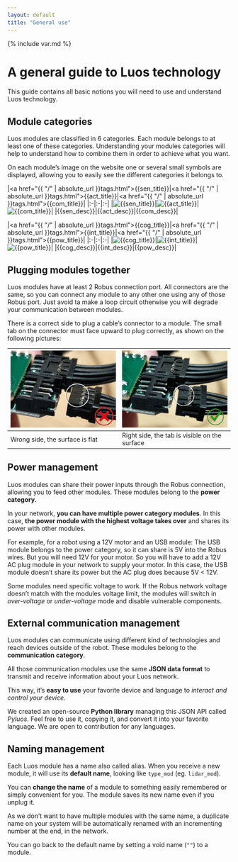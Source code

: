 ```yaml
---
layout: default
title: "General use"
---
```

{% include var.md %}

# A general guide to Luos technology

This guide contains all basic notions you will need to use and understand Luos technology.


## Module categories
Luos modules are classified in 6 categories. Each module belongs to at least one of these categories. Understanding your modules categories will help to understand how to combine them in order to achieve what you want.

On each module’s image on the website one or several small symbols are displayed, allowing you to easily see the different categories it belongs to.


|<a href="{{ "/" | absolute_url }}tags.html">{{sen_title}}</a>|<a href="{{ "/" | absolute_url }}tags.html">{{act_title}}</a>|<a href="{{ "/" | absolute_url }}tags.html">{{com_title}}</a>|
|:-|:-|:-|
|![{{sen_title}}]({{sen_img}})|![{{act_title}}]({{act_img}})|![{{com_title}}]({{com_img}})|
|{{sen_desc}}|{{act_desc}}|{{com_desc}}|

|<a href="{{ "/" | absolute_url }}tags.html">{{cog_title}}</a>|<a href="{{ "/" | absolute_url }}tags.html">{{int_title}}</a>|<a href="{{ "/" | absolute_url }}tags.html">{{pow_title}}</a>|
|:-|:-|:-|
|![{{cog_title}}]({{cog_img}})|![{{int_title}}]({{int_img}})|![{{pow_title}}]({{pow_img}})|
|{{cog_desc}}|{{int_desc}}|{{pow_desc}}|


## Plugging modules together

Luos modules have at least 2 Robus connection port. All connectors are the same, so you can connect any module to any other one using any of those Robus port. Just avoid ta make a loop circuit otherwise you will degrade your communication between modules.

There is a correct side to plug a cable’s connector to a module. The small tab on the connector must face upward to plug correctly, as shown on the following pictures:

|![Wrong side img](/assets/img/plug-no.png)|![Right side img](/assets/img/plug-yes.png)|
|:-|:-|
|Wrong side, the surface is flat|Right side, the tab is visible on the surface|



## Power management

Luos modules can share their power inputs through the Robus connection, allowing you to feed other modules. These modules belong to the **power category**.

In your network, **you can have multiple power category modules**. In this case, **the power module with the highest voltage takes over** and shares its power with other modules.

For example, for a robot using a 12V motor and an USB module: The USB module belongs to the power category, so it can share is 5V into the Robus wires. But you will need 12V for your motor. So you will have to add a 12V AC plug module in your network to supply your motor. In this case, the USB module doesn’t share its power but the AC plug does because 5V < 12V.

Some modules need specific voltage to work. If the Robus network voltage doesn’t match with the modules voltage limit, the modules will switch in *over-voltage* or *under-voltage* mode and disable vulnerable components.


## External communication management

Luos modules can communicate using different kind of technologies and reach devices outside of the robot. These modules belong to the **communication category**.

All those communication modules use the same **JSON data format** to transmit and receive information about your Luos network.

This way, it’s **easy to use** your favorite device and language to *interact and control your device*.

We created an open-source **Python library** managing this JSON API called *Pyluos*. Feel free to use it, copying it, and convert it into your favorite language. We are open to contribution for any languages.


## Naming management

Each Luos module has a name also called alias. When you receive a new module, it will use its **default name**, looking like `type_mod` (eg. `lidar_mod`).

You can **change the name** of a module to something easily remembered or simply convenient for you. The module saves its new name even if you unplug it.

As we don’t want to have multiple modules with the same name, a duplicate name on your system will be automatically renamed with an incrementing number at the end, in the network.

You can go back to the default name by setting a void name (`""`) to a module.